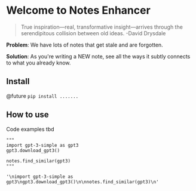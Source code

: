 # Welcome to Notes Enhancer
> True inspiration—real, transformative insight—arrives through the serendipitous collision between old ideas. -David Drysdale


**Problem**: We have lots of notes that get stale and are forgotten. 

**Solution**: As you're writing a NEW note, see all the ways it subtly connects to what you already know.

## Install

@future `pip install .......`

## How to use

Code examples tbd

```
"""
import gpt-3-simple as gpt3
gpt3.download_gpt3()

notes.find_similar(gpt3)
"""
```




    '\nimport gpt-3-simple as gpt3\ngpt3.download_gpt3()\n\nnotes.find_similar(gpt3)\n'


